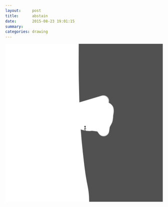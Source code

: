 ```yaml
---
layout:     post
title:      abstain
date:       2015-08-23 19:01:15
summary:    
categories: drawing
---
```

![abstain](/images/blog/abstain.png "I am fed up with my old self.")